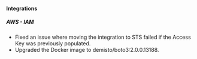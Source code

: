 
#### Integrations
##### AWS - IAM
- Fixed an issue where moving the integration to STS failed if the Access Key was previously populated.
- Upgraded the Docker image to demisto/boto3:2.0.0.13188.

